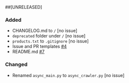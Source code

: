 ##[UNRELEASED]

### Added
- CHANGELOG.md to `/` [no issue]
- `deprecated` folder under `/` [no issue]
- `products.txt` to `.gitignore` [no issue]
- Issue and PR templates [#4](https://github.com/pdmthorsrud/web_crawler/issues/4)
- README.md [#7](https://github.com/pdmthorsrud/web_crawler/issues/7)


### Changed
- Renamed `async_main.py` to `async_crawler.py` [no issue]
